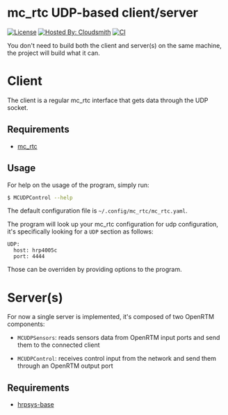 mc\_rtc UDP-based client/server
==

[![License](https://img.shields.io/badge/License-BSD%202--Clause-green.svg)](https://opensource.org/licenses/BSD-2-Clause)
[![Hosted By: Cloudsmith](https://img.shields.io/badge/OSS%20hosting%20by-cloudsmith-blue?logo=cloudsmith)](https://cloudsmith.com)
[![CI](https://github.com/jrl-umi3218/mc_udp/workflows/CI%20of%20mc_udp/badge.svg)](https://github.com/jrl-umi3218/mc_udp/actions)

You don't need to build both the client and server(s) on the same machine, the project will build what it can.

Client
==

The client is a regular mc\_rtc interface that gets data through the UDP socket.

Requirements
--

- [mc\_rtc](https://github.com/jrl-umi3218/mc_rtc)

Usage
--

For help on the usage of the program, simply run:

```bash
$ MCUDPControl --help
```

The default configuration file is ``~/.config/mc_rtc/mc_rtc.yaml``.

The program will look up your mc\_rtc configuration for udp configuration, it's
specifically looking for a `UDP` section as follows:

```
UDP:
  host: hrp4005c
  port: 4444
```

Those can be overriden by providing options to the program.

Server(s)
==

For now a single server is implemented, it's composed of two OpenRTM components:

- `MCUDPSensors`: reads sensors data from OpenRTM input ports and send them to
  the connected client

- `MCUDPControl`: receives control input from the network and send them through
  an OpenRTM output port

Requirements
--

- [hrpsys-base](https://github.com/fkanehiro/hrpsys-base)
